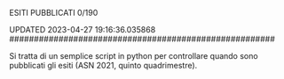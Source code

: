 ESITI PUBBLICATI 0/190 

UPDATED 2023-04-27 19:16:36.035868
######################################################

Si tratta di un semplice script in python per controllare quando sono pubblicati gli esiti (ASN 2021, quinto quadrimestre).

